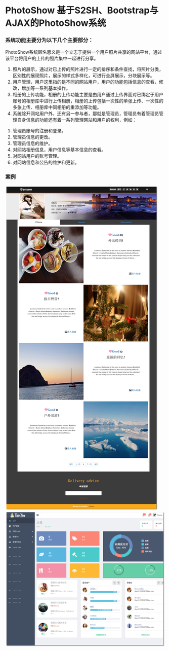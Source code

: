 # PhotoShow 基于S2SH、Bootstrap与AJAX的PhotoShow系统


### 系统功能主要分为以下几个主要部分：

PhotoShow系统顾名思义是一个立志于提供一个用户照片共享的网站平台，通过该平台将用户的上传的照片集中一起进行分享。

1. 照片的展示，通过对已上传的照片进行一定的排序和条件查找，将照片分类，区别性的展现照片，展示的样式多样化，可进行全屏展示，分块展示等。
2. 用户管理，用户这里指的是不同的网站用户，用户的功能包括信息的查看，修改，增加等一系列基本操作。
3. 相册的上传功能，相册的上传功能主要是由用户通过上传界面对已绑定于用户账号的相册库中进行上传相册，相册的上传包括一次性的单张上传、一次性的多张上传、相册库中同相册的重添加等功能。
4. 系统除开网站用户外，还有另一参与者，那就是管理员，管理员有着管理员管理自身信息的功能还有着一系列管理网站和用户的权利，例如：
  1)	管理员账号的注册和登录。<br>
  2)	管理员信息的更改。<br>
  3)	管理员信息的维护。<br>
  4)	对网站相册信息，用户信息等基本信息的查看。<br>
  5)	对网站用户的账号管理。<br>
  6)	对网站信息和公告的维护和更新。<br>

### 案例

![image](https://raw.githubusercontent.com/DesBisous/PhotoShow/master/image/%E4%B8%AA%E4%BA%BA%E4%B8%BB%E9%A1%B5.jpg)
<br>
![image](https://raw.githubusercontent.com/DesBisous/PhotoShow/master/image/%E7%AE%A1%E7%90%86%E5%91%98%E4%B8%BB%E9%A1%B5.jpg)
